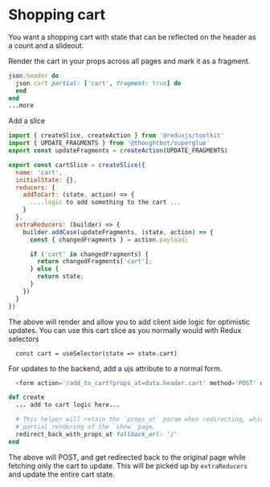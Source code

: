 # Shopping cart

You want a shopping cart with state that can be reflected on the header as a count and a slideout.

Render the cart in your props across all pages and mark it as a fragment.

```ruby
json.header do
  json.cart partial: ['cart', fragment: true] do
  end
end
...more
```

Add a slice

```javascript
import { createSlice, createAction } from '@reduxjs/toolkit'
import { UPDATE_FRAGMENTS } from '@thoughtbot/superglue'
export const updateFragments = createAction(UPDATE_FRAGMENTS)

export const cartSlice = createSlice({
  name: 'cart',
  initialState: {},
  reducers: {
    addToCart: (state, action) => {
      ....logic to add something to the cart ...
    }
  },
  extraReducers: (builder) => {
    builder.addCase(updateFragments, (state, action) => {
      const { changedFragments } = action.payload;

      if ('cart' in changedFragments) {
        return changedFragments['cart'];
      } else {
        return state;
      }
    })
  }
})
```

The above will render and allow you to add client side logic for optimistic
updates. You can use this cart slice as you normally would with Redux selectors

```
  const cart = useSelector(state => state.cart)
```


For updates to the backend, add a ujs attribute to a normal form.

```javascript
  <form action='/add_to_cart?props_at=data.header.cart' method='POST' data-sg-remote={true}>
```

```ruby
def create
  ... add to cart logic here...

  # This helper will retain the `props_at` param when redirecting, which allows the
  # partial rendering of the `show` page.
  redirect_back_with_props_at fallback_url: '/'
end
```

The above will POST, and get redirected back to the original page while
fetching only the cart to update. This will be picked up by `extraReducers` and
update the entire cart state.
